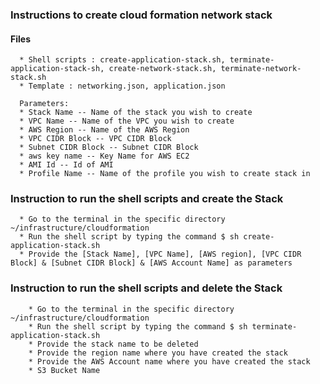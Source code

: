 
### Instructions to create cloud formation network stack

#### Files
```
  * Shell scripts : create-application-stack.sh, terminate-application-stack-sh, create-network-stack.sh, terminate-network-stack.sh
  * Template : networking.json, application.json

  Parameters:
  * Stack Name -- Name of the stack you wish to create
  * VPC Name -- Name of the VPC you wish to create
  * AWS Region -- Name of the AWS Region
  * VPC CIDR Block -- VPC CIDR Block
  * Subnet CIDR Block -- Subnet CIDR Block
  * aws key name -- Key Name for AWS EC2
  * AMI Id -- Id of AMI
  * Profile Name -- Name of the profile you wish to create stack in
```

### Instruction to run the shell scripts and create the Stack
```
  * Go to the terminal in the specific directory ~/infrastructure/cloudformation
  * Run the shell script by typing the command $ sh create-application-stack.sh
  * Provide the [Stack Name], [VPC Name], [AWS region], [VPC CIDR Block] & [Subnet CIDR Block] & [AWS Account Name] as parameters
```

### Instruction to run the shell scripts and delete the Stack
```
    * Go to the terminal in the specific directory ~/infrastructure/cloudformation
    * Run the shell script by typing the command $ sh terminate-application-stack.sh
    * Provide the stack name to be deleted
    * Provide the region name where you have created the stack
    * Provide the AWS Account name where you have created the stack
    * S3 Bucket Name
```